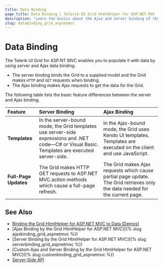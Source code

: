 ```yaml
---
title: Data Binding
page_title: Data Binding | Telerik UI Grid HtmlHelper for ASP.NET MVC
description: "Learn the basics about the Ajax and server binding of the Telerik UI Grid HtmlHelper for ASP.NET MVC."
slug: databinding_grid_aspnetmvc
---
```


# Data Binding

The Telerik UI Grid for ASP.NT MVC enables you to populate it with data by using server and Ajax data binding.

* The server binding binds the Grid to a supplied model and the Grid makes `HTTP` and `GET` requests when binding.
* The Ajax binding makes Ajax requests to get the data for the Grid.

The following table lists the basic feature differences between the server and Ajax binding.

|**Feature**  |**Server Binding** |**Ajax Binding** |
|:---         |:---               |:---             |
|**Templates** |In the server-bound mode, the Grid templates use server-side expressions and .NET code&mdash;C# or Visual Basic. Templates are executed server-side. |In the Ajax-bound mode, the Grid uses Kendo UI templates. Templates are executed on the client and use JavaScript. |
|**Full-Page Updates** |The Grid makes HTTP GET requests to ASP.NET MVC action methods which cause a full-page refresh. |The Grid makes Ajax requests which cause partial page update. The Grid retrieves only the data needed for the current page.|

## See Also

* [Binding the Grid HtmlHelper for ASP.NET MVC to Data (Demos)](https://demos.telerik.com/aspnet-mvc/grid/local-data-binding)
* [Ajax Binding by the Grid HtmlHelper for ASP.NET MVC]({% slug ajaxbinding_grid_aspnetmvc %})
* [Server Binding by the Grid HtmlHelper for ASP.NET MVC]({% slug serverbinding_grid_aspnetmvc %})
* [Custom Ajax and Server Binding by the Grid HtmlHelper for ASP.NET MVC]({% slug custombinding_grid_aspnetmvc %})
* [Server-Side API](/api/grid)
